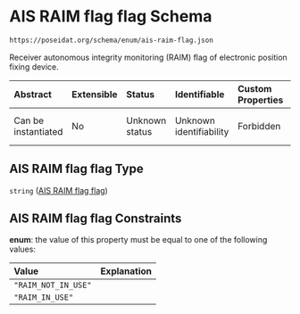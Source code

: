 # AIS RAIM flag flag Schema

```txt
https://poseidat.org/schema/enum/ais-raim-flag.json
```

Receiver autonomous integrity monitoring (RAIM) flag of electronic position fixing device.

| Abstract            | Extensible | Status         | Identifiable            | Custom Properties | Additional Properties | Access Restrictions | Defined In                                                                   |
| :------------------ | :--------- | :------------- | :---------------------- | :---------------- | :-------------------- | :------------------ | :--------------------------------------------------------------------------- |
| Can be instantiated | No         | Unknown status | Unknown identifiability | Forbidden         | Allowed               | none                | [ais-raim-flag.json](schemas/enum/ais-raim-flag.json "open original schema") |

## AIS RAIM flag flag Type

`string` ([AIS RAIM flag flag](ais-raim-flag.md))

## AIS RAIM flag flag Constraints

**enum**: the value of this property must be equal to one of the following values:

| Value               | Explanation |
| :------------------ | :---------- |
| `"RAIM_NOT_IN_USE"` |             |
| `"RAIM_IN_USE"`     |             |
